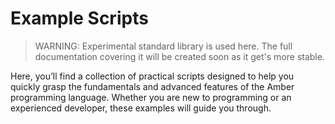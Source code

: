 # Example Scripts

> WARNING: Experimental standard library is used here. The full documentation covering it will be created soon as it get's more stable.

Here, you’ll find a collection of practical scripts designed to help you quickly grasp the fundamentals and advanced features of the Amber programming language. Whether you are new to programming or an experienced developer, these examples will guide you through.
